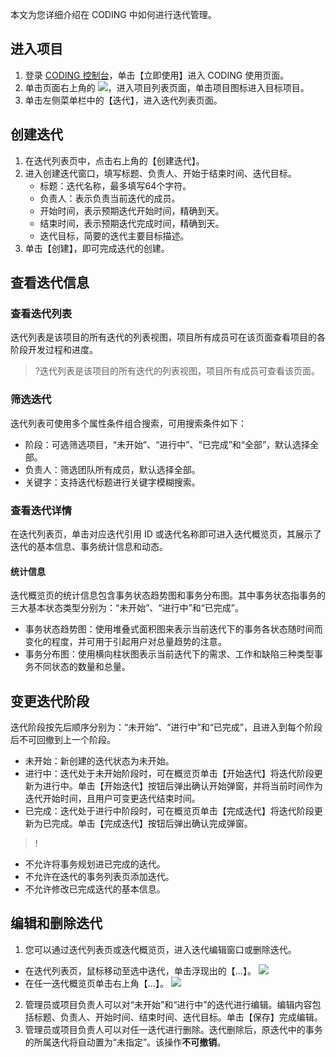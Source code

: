 本文为您详细介绍在 CODING 中如何进行迭代管理。

## 进入项目
1. 登录 [CODING 控制台](https://console.cloud.tencent.com/coding)，单击【立即使用】进入 CODING 使用页面。
2. 单击页面右上角的 <img src ="https://main.qcloudimg.com/raw/d94a8e60dd3a41d0af07d72ae0e9d70e.png" style ="margin:0">，进入项目列表页面，单击项目图标进入目标项目。
3. 单击左侧菜单栏中的【迭代】，进入迭代列表页面。


## 创建迭代
1. 在迭代列表页中，点击右上角的【创建迭代】。
2. 进入创建迭代窗口，填写标题、负责人、开始于结束时间、迭代目标。
	- 标题：迭代名称，最多填写64个字符。
	- 负责人：表示负责当前迭代的成员。
	- 开始时间，表示预期迭代开始时间，精确到天。
	- 结束时间，表示预期迭代完成时间，精确到天。
	- 迭代目标，简要的迭代主要目标描述。
3. 单击【创建】，即可完成迭代的创建。 

## 查看迭代信息
### 查看迭代列表
迭代列表是该项目的所有迭代的列表视图，项目所有成员可在该页面查看项目的各阶段开发过程和进度。
>?迭代列表是该项目的所有迭代的列表视图，项目所有成员可查看该页面。
### 筛选迭代
迭代列表可使用多个属性条件组合搜索，可用搜索条件如下：
- 阶段：可选筛选项目，“未开始”、“进行中”、“已完成”和“全部”，默认选择全部。
- 负责人：筛选团队所有成员，默认选择全部。
- 关键字：支持迭代标题进行关键字模糊搜索。

### 查看迭代详情
在迭代列表页，单击对应迭代引用 ID 或迭代名称即可进入迭代概览页，其展示了迭代的基本信息、事务统计信息和动态。
#### 统计信息
迭代概览页的统计信息包含事务状态趋势图和事务分布图。其中事务状态指事务的三大基本状态类型分别为：“未开始”、“进行中”和“已完成”。
-  事务状态趋势图：使用堆叠式面积图来表示当前迭代下的事务各状态随时间而变化的程度，并可用于引起用户对总量趋势的注意。
-  事务分布图：使用横向柱状图表示当前迭代下的需求、工作和缺陷三种类型事务不同状态的数量和总量。

## 变更迭代阶段
迭代阶段按先后顺序分别为：“未开始”、“进行中”和“已完成”，且进入到每个阶段后不可回撤到上一个阶段。
- 未开始：新创建的迭代状态为未开始。
- 进行中：迭代处于未开始阶段时，可在概览页单击【开始迭代】将迭代阶段更新为进行中。单击【开始迭代】按钮后弹出确认开始弹窗，并将当前时间作为迭代开始时间，且用户可变更迭代结束时间。
- 已完成：迭代处于进行中阶段时，可在概览页单击【完成迭代】将迭代阶段更新为已完成。单击【完成迭代】按钮后弹出确认完成弹窗。

>!
- 不允许将事务规划进已完成的迭代。
- 不允许在迭代的事务列表页添加迭代。
- 不允许修改已完成迭代的基本信息。

## 编辑和删除迭代
1. 您可以通过迭代列表页或迭代概览页，进入迭代编辑窗口或删除迭代。
 - 在迭代列表页，鼠标移动至选中迭代，单击浮现出的【...】。
![](https://main.qcloudimg.com/raw/674398d827a5a040ffc5ed93528579af.png)
 - 在任一迭代概览页单击右上角【...】。
![](https://main.qcloudimg.com/raw/0932f1e687973c3b5920a21d04ffa664.png)
2.  管理员或项目负责人可以对“未开始”和“进行中”的迭代进行编辑。编辑内容包括标题、负责人、开始时间、结束时间、迭代目标。单击【保存】完成编辑。
3. 管理员或项目负责人可以对任一迭代进行删除。迭代删除后，原迭代中的事务的所属迭代将自动置为“未指定”。该操作**不可撤销**。




